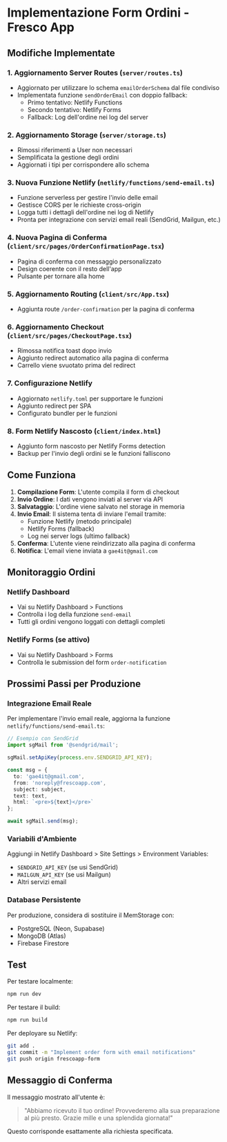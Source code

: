 # Implementazione Form Ordini - Fresco App

## Modifiche Implementate

### 1. Aggiornamento Server Routes (`server/routes.ts`)
- Aggiornato per utilizzare lo schema `emailOrderSchema` dal file condiviso
- Implementata funzione `sendOrderEmail` con doppio fallback:
  - Primo tentativo: Netlify Functions
  - Secondo tentativo: Netlify Forms
  - Fallback: Log dell'ordine nei log del server

### 2. Aggiornamento Storage (`server/storage.ts`)
- Rimossi riferimenti a User non necessari
- Semplificata la gestione degli ordini
- Aggiornati i tipi per corrispondere allo schema

### 3. Nuova Funzione Netlify (`netlify/functions/send-email.ts`)
- Funzione serverless per gestire l'invio delle email
- Gestisce CORS per le richieste cross-origin
- Logga tutti i dettagli dell'ordine nei log di Netlify
- Pronta per integrazione con servizi email reali (SendGrid, Mailgun, etc.)

### 4. Nuova Pagina di Conferma (`client/src/pages/OrderConfirmationPage.tsx`)
- Pagina di conferma con messaggio personalizzato
- Design coerente con il resto dell'app
- Pulsante per tornare alla home

### 5. Aggiornamento Routing (`client/src/App.tsx`)
- Aggiunta route `/order-confirmation` per la pagina di conferma

### 6. Aggiornamento Checkout (`client/src/pages/CheckoutPage.tsx`)
- Rimossa notifica toast dopo invio
- Aggiunto redirect automatico alla pagina di conferma
- Carrello viene svuotato prima del redirect

### 7. Configurazione Netlify
- Aggiornato `netlify.toml` per supportare le funzioni
- Aggiunto redirect per SPA
- Configurato bundler per le funzioni

### 8. Form Netlify Nascosto (`client/index.html`)
- Aggiunto form nascosto per Netlify Forms detection
- Backup per l'invio degli ordini se le funzioni falliscono

## Come Funziona

1. **Compilazione Form**: L'utente compila il form di checkout
2. **Invio Ordine**: I dati vengono inviati al server via API
3. **Salvataggio**: L'ordine viene salvato nel storage in memoria
4. **Invio Email**: Il sistema tenta di inviare l'email tramite:
   - Funzione Netlify (metodo principale)
   - Netlify Forms (fallback)
   - Log nei server logs (ultimo fallback)
5. **Conferma**: L'utente viene reindirizzato alla pagina di conferma
6. **Notifica**: L'email viene inviata a `gae4it@gmail.com`

## Monitoraggio Ordini

### Netlify Dashboard
- Vai su Netlify Dashboard > Functions
- Controlla i log della funzione `send-email`
- Tutti gli ordini vengono loggati con dettagli completi

### Netlify Forms (se attivo)
- Vai su Netlify Dashboard > Forms
- Controlla le submission del form `order-notification`

## Prossimi Passi per Produzione

### Integrazione Email Reale
Per implementare l'invio email reale, aggiorna la funzione `netlify/functions/send-email.ts`:

```typescript
// Esempio con SendGrid
import sgMail from '@sendgrid/mail';

sgMail.setApiKey(process.env.SENDGRID_API_KEY);

const msg = {
  to: 'gae4it@gmail.com',
  from: 'noreply@frescoapp.com',
  subject: subject,
  text: text,
  html: `<pre>${text}</pre>`
};

await sgMail.send(msg);
```

### Variabili d'Ambiente
Aggiungi in Netlify Dashboard > Site Settings > Environment Variables:
- `SENDGRID_API_KEY` (se usi SendGrid)
- `MAILGUN_API_KEY` (se usi Mailgun)
- Altri servizi email

### Database Persistente
Per produzione, considera di sostituire il MemStorage con:
- PostgreSQL (Neon, Supabase)
- MongoDB (Atlas)
- Firebase Firestore

## Test

Per testare localmente:
```bash
npm run dev
```

Per testare il build:
```bash
npm run build
```

Per deployare su Netlify:
```bash
git add .
git commit -m "Implement order form with email notifications"
git push origin frescoapp-form
```

## Messaggio di Conferma

Il messaggio mostrato all'utente è:
> "Abbiamo ricevuto il tuo ordine! Provvederemo alla sua preparazione al più presto. Grazie mille e una splendida giornata!"

Questo corrisponde esattamente alla richiesta specificata.